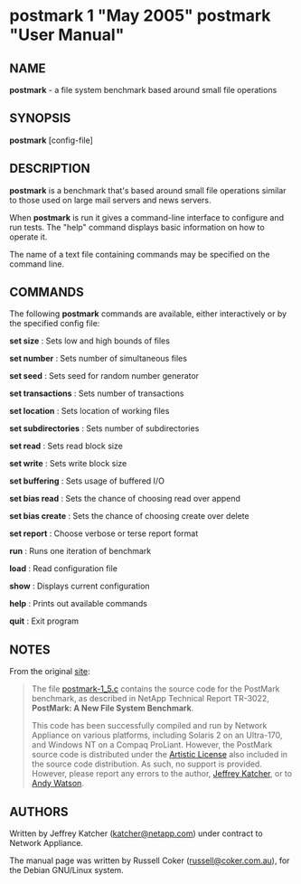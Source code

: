 postmark 1 "May 2005" postmark "User Manual"
==================================================

NAME
----

**postmark** - a file system benchmark based around small file operations

SYNOPSIS
--------

**postmark** [config-file]

DESCRIPTION
-----------

**postmark** is a benchmark that's based around small file operations similar to those used on large mail servers and news servers.

When **postmark** is run it gives a command-line interface to configure and run tests. The "help" command displays basic information on how to operate it.

The name of a text file containing commands may be specified on the command line.

COMMANDS
--------

The following **postmark** commands are available, either interactively or by the specified config file:

**set size**
:   Sets low and high bounds of files

**set number**
:   Sets number of simultaneous files

**set seed**
:   Sets seed for random number generator

**set transactions**
:   Sets number of transactions

**set location**
:   Sets location of working files

**set subdirectories**
:   Sets number of subdirectories

**set read**
:   Sets read block size

**set write**
:   Sets write block size

**set buffering**
:   Sets usage of buffered I/O

**set bias read**
:   Sets the chance of choosing read over append

**set bias create**
:   Sets the chance of choosing create over delete

**set report**
:   Choose verbose or terse report format

**run**
:   Runs one iteration of benchmark

**load**
:   Read configuration file

**show**
:   Displays current configuration

**help**
:   Prints out available commands

**quit**
:   Exit program


NOTES
-----

From the original [site](http://www.netapp.com/tech_library/postmark.html):

> The file [postmark-1_5.c](postmark-1_5.c) contains the source code for the PostMark benchmark, as described in NetApp Technical Report TR-3022, __PostMark: A New File System Benchmark__.
> 
> This code has been successfully compiled and run by Network Appliance on various platforms, including Solaris 2 on an Ultra-170, and Windows NT on a Compaq ProLiant. However, the PostMark source code is distributed under the [Artistic License](LICENSE) also included in the source code distribution. As such, no support is provided. However, please report any errors to the author, [Jeffrey Katcher](katcher@netapp.com), or to [Andy Watson](watson@netapp.com).


AUTHORS
-------

Written by Jeffrey Katcher (katcher@netapp.com) under contract to Network Appliance.

The manual page was written by Russell Coker (russell@coker.com.au),
for the Debian GNU/Linux system.
